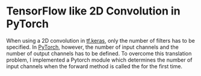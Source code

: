 # TensorFlow like 2D Convolution in PyTorch

When using a 2D convolution in [tf.keras](https://www.tensorflow.org/api_docs/python/tf/keras/layers/Conv2D), only the number of filters has to be specified. In [PyTorch](https://pytorch.org/docs/stable/nn.html#convolution-layers), however, the number of input channels and the number of output channels has to be defined. To overcome this translation problem, I implemented a Pytorch module which determines the number of input channels when the forward method is called the for the first time.
